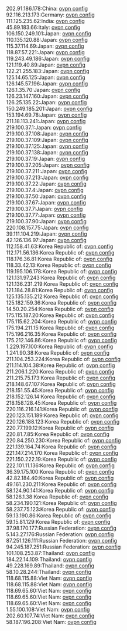 202.91.186.178:China: [ovpn config](vpn/202_91_186_178.ovpn)  
92.116.213.173:Germany: [ovpn config](vpn/92_116_213_173.ovpn)  
111.125.235.62:India: [ovpn config](vpn/111_125_235_62.ovpn)  
45.89.183.66:Italy: [ovpn config](vpn/45_89_183_66.ovpn)  
106.150.249.101:Japan: [ovpn config](vpn/106_150_249_101.ovpn)  
110.135.120.88:Japan: [ovpn config](vpn/110_135_120_88.ovpn)  
115.37.114.69:Japan: [ovpn config](vpn/115_37_114_69.ovpn)  
118.87.57.221:Japan: [ovpn config](vpn/118_87_57_221.ovpn)  
119.243.49.186:Japan: [ovpn config](vpn/119_243_49_186.ovpn)  
121.119.40.89:Japan: [ovpn config](vpn/121_119_40_89.ovpn)  
122.21.255.183:Japan: [ovpn config](vpn/122_21_255_183.ovpn)  
125.14.65.125:Japan: [ovpn config](vpn/125_14_65_125.ovpn)  
126.145.57.196:Japan: [ovpn config](vpn/126_145_57_196.ovpn)  
126.1.35.70:Japan: [ovpn config](vpn/126_1_35_70.ovpn)  
126.23.147.160:Japan: [ovpn config](vpn/126_23_147_160.ovpn)  
126.25.135.22:Japan: [ovpn config](vpn/126_25_135_22.ovpn)  
150.249.185.201:Japan: [ovpn config](vpn/150_249_185_201.ovpn)  
153.194.69.78:Japan: [ovpn config](vpn/153_194_69_78.ovpn)  
211.18.113.241:Japan: [ovpn config](vpn/211_18_113_241.ovpn)  
219.100.37.1:Japan: [ovpn config](vpn/219_100_37_1.ovpn)  
219.100.37.108:Japan: [ovpn config](vpn/219_100_37_108.ovpn)  
219.100.37.109:Japan: [ovpn config](vpn/219_100_37_109.ovpn)  
219.100.37.125:Japan: [ovpn config](vpn/219_100_37_125.ovpn)  
219.100.37.138:Japan: [ovpn config](vpn/219_100_37_138.ovpn)  
219.100.37.19:Japan: [ovpn config](vpn/219_100_37_19.ovpn)  
219.100.37.205:Japan: [ovpn config](vpn/219_100_37_205.ovpn)  
219.100.37.211:Japan: [ovpn config](vpn/219_100_37_211.ovpn)  
219.100.37.213:Japan: [ovpn config](vpn/219_100_37_213.ovpn)  
219.100.37.22:Japan: [ovpn config](vpn/219_100_37_22.ovpn)  
219.100.37.4:Japan: [ovpn config](vpn/219_100_37_4.ovpn)  
219.100.37.50:Japan: [ovpn config](vpn/219_100_37_50.ovpn)  
219.100.37.67:Japan: [ovpn config](vpn/219_100_37_67.ovpn)  
219.100.37.7:Japan: [ovpn config](vpn/219_100_37_7.ovpn)  
219.100.37.77:Japan: [ovpn config](vpn/219_100_37_77.ovpn)  
219.100.37.90:Japan: [ovpn config](vpn/219_100_37_90.ovpn)  
220.108.157.75:Japan: [ovpn config](vpn/220_108_157_75.ovpn)  
39.111.104.219:Japan: [ovpn config](vpn/39_111_104_219.ovpn)  
42.126.136.97:Japan: [ovpn config](vpn/42_126_136_97.ovpn)  
112.158.41.63:Korea Republic of: [ovpn config](vpn/112_158_41_63.ovpn)  
112.171.56.136:Korea Republic of: [ovpn config](vpn/112_171_56_136.ovpn)  
118.176.36.81:Korea Republic of: [ovpn config](vpn/118_176_36_81.ovpn)  
118.33.42.13:Korea Republic of: [ovpn config](vpn/118_33_42_13.ovpn)  
119.195.106.178:Korea Republic of: [ovpn config](vpn/119_195_106_178.ovpn)  
121.131.97.243:Korea Republic of: [ovpn config](vpn/121_131_97_243.ovpn)  
121.136.231.219:Korea Republic of: [ovpn config](vpn/121_136_231_219.ovpn)  
121.184.28.81:Korea Republic of: [ovpn config](vpn/121_184_28_81.ovpn)  
125.135.135.212:Korea Republic of: [ovpn config](vpn/125_135_135_212.ovpn)  
125.182.159.36:Korea Republic of: [ovpn config](vpn/125_182_159_36.ovpn)  
14.50.20.254:Korea Republic of: [ovpn config](vpn/14_50_20_254.ovpn)  
175.115.187.20:Korea Republic of: [ovpn config](vpn/175_115_187_20.ovpn)  
175.115.62.204:Korea Republic of: [ovpn config](vpn/175_115_62_204.ovpn)  
175.194.211.15:Korea Republic of: [ovpn config](vpn/175_194_211_15.ovpn)  
175.196.216.35:Korea Republic of: [ovpn config](vpn/175_196_216_35.ovpn)  
175.212.146.86:Korea Republic of: [ovpn config](vpn/175_212_146_86.ovpn)  
1.229.197.100:Korea Republic of: [ovpn config](vpn/1_229_197_100.ovpn)  
1.241.90.38:Korea Republic of: [ovpn config](vpn/1_241_90_38.ovpn)  
211.104.253.224:Korea Republic of: [ovpn config](vpn/211_104_253_224.ovpn)  
211.114.104.38:Korea Republic of: [ovpn config](vpn/211_114_104_38.ovpn)  
211.206.1.220:Korea Republic of: [ovpn config](vpn/211_206_1_220.ovpn)  
211.215.75.173:Korea Republic of: [ovpn config](vpn/211_215_75_173.ovpn)  
218.148.67.107:Korea Republic of: [ovpn config](vpn/218_148_67_107.ovpn)  
218.151.55.45:Korea Republic of: [ovpn config](vpn/218_151_55_45.ovpn)  
218.152.126.14:Korea Republic of: [ovpn config](vpn/218_152_126_14.ovpn)  
218.158.128.45:Korea Republic of: [ovpn config](vpn/218_158_128_45.ovpn)  
220.116.216.141:Korea Republic of: [ovpn config](vpn/220_116_216_141.ovpn)  
220.123.151.189:Korea Republic of: [ovpn config](vpn/220_123_151_189.ovpn)  
220.126.188.123:Korea Republic of: [ovpn config](vpn/220_126_188_123.ovpn)  
220.77.199.12:Korea Republic of: [ovpn config](vpn/220_77_199_12.ovpn)  
220.81.7.85:Korea Republic of: [ovpn config](vpn/220_81_7_85.ovpn)  
220.84.250.230:Korea Republic of: [ovpn config](vpn/220_84_250_230.ovpn)  
221.139.164.74:Korea Republic of: [ovpn config](vpn/221_139_164_74.ovpn)  
221.147.214.170:Korea Republic of: [ovpn config](vpn/221_147_214_170.ovpn)  
221.150.222.19:Korea Republic of: [ovpn config](vpn/221_150_222_19.ovpn)  
222.101.11.136:Korea Republic of: [ovpn config](vpn/222_101_11_136.ovpn)  
36.39.175.100:Korea Republic of: [ovpn config](vpn/36_39_175_100.ovpn)  
42.82.184.40:Korea Republic of: [ovpn config](vpn/42_82_184_40.ovpn)  
49.161.230.211:Korea Republic of: [ovpn config](vpn/49_161_230_211.ovpn)  
58.124.90.141:Korea Republic of: [ovpn config](vpn/58_124_90_141.ovpn)  
58.126.1.38:Korea Republic of: [ovpn config](vpn/58_126_1_38.ovpn)  
58.234.190.121:Korea Republic of: [ovpn config](vpn/58_234_190_121.ovpn)  
58.237.75.123:Korea Republic of: [ovpn config](vpn/58_237_75_123.ovpn)  
59.13.190.86:Korea Republic of: [ovpn config](vpn/59_13_190_86.ovpn)  
59.15.81.129:Korea Republic of: [ovpn config](vpn/59_15_81_129.ovpn)  
37.98.170.177:Russian Federation: [ovpn config](vpn/37_98_170_177.ovpn)  
5.143.27.176:Russian Federation: [ovpn config](vpn/5_143_27_176.ovpn)  
87.251.126.111:Russian Federation: [ovpn config](vpn/87_251_126_111.ovpn)  
94.245.187.251:Russian Federation: [ovpn config](vpn/94_245_187_251.ovpn)  
101.108.253.87:Thailand: [ovpn config](vpn/101_108_253_87.ovpn)  
184.22.14.109:Thailand: [ovpn config](vpn/184_22_14_109.ovpn)  
49.228.169.89:Thailand: [ovpn config](vpn/49_228_169_89.ovpn)  
58.10.28.244:Thailand: [ovpn config](vpn/58_10_28_244.ovpn)  
118.68.115.88:Viet Nam: [ovpn config](vpn/118_68_115_88.ovpn)  
118.68.115.88:Viet Nam: [ovpn config](vpn/118_68_115_88.ovpn)  
118.69.65.60:Viet Nam: [ovpn config](vpn/118_69_65_60.ovpn)  
118.69.65.60:Viet Nam: [ovpn config](vpn/118_69_65_60.ovpn)  
118.69.65.60:Viet Nam: [ovpn config](vpn/118_69_65_60.ovpn)  
1.55.100.108:Viet Nam: [ovpn config](vpn/1_55_100_108.ovpn)  
202.60.107.74:Viet Nam: [ovpn config](vpn/202_60_107_74.ovpn)  
58.187.196.208:Viet Nam: [ovpn config](vpn/58_187_196_208.ovpn)  
